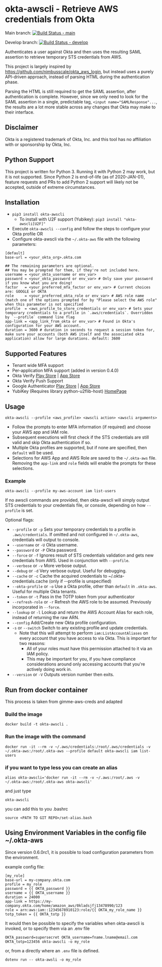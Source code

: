 # okta-awscli - Retrieve AWS credentials from Okta

Main branch: [![Build Status - main](https://travis-ci.org/jmhale/okta-awscli.svg?branch=main)](https://travis-ci.org/jmhale/okta-awscli)

Develop branch: [![Build Status - develop](https://travis-ci.org/jmhale/okta-awscli.svg?branch=develop)](https://travis-ci.org/jmhale/okta-awscli)

Authenticates a user against Okta and then uses the resulting SAML assertion to retrieve temporary STS credentials from AWS.

This project is largely inspired by https://github.com/nimbusscale/okta_aws_login, but instead uses a purely API-driven approach, instead of parsing HTML during the authentication phase.

Parsing the HTML is still required to get the SAML assertion, after authentication is complete. However, since we only need to look for the SAML assertion in a single, predictable tag, `<input name="SAMLResponse"...`, the results are a lot more stable across any changes that Okta may make to their interface.

## Disclaimer
Okta is a registered trademark of Okta, Inc. and this tool has no affiliation with or sponsorship by Okta, Inc.

## Python Support
This project is written for Python 3. Running it with Python 2 may work, but it is not supported. Since Python 2 is end-of-life (as of 2020-JAN-01), feature requests and PRs to add Python 2 support will likely not be accepted, outside of extreme circumstances.

## Installation

- `pip3 install okta-awscli`
  - To install with U2F support (Yubikey): `pip3 install "okta-awscli[U2F]"`
- Execute `okta-awscli --config` and follow the steps to configure your Okta profile OR
- Configure okta-awscli via the `~/.okta-aws` file with the following parameters:

```
[default]
base-url = <your_okta_org>.okta.com

## The remaining parameters are optional.
## You may be prompted for them, if they're not included here.
username = <your_okta_username or env_var>
password = <your_okta_password or env_var> # Only save your password if you know what you are doing!
factor   = <your_preferred_mfa_factor or env_var> # Current choices are: GOOGLE or OKTA
role     = <your_preferred_okta_role or env_var> # AWS role name (match one of the options prompted for by "Please select the AWS role" when this parameter is not specified
profile  = <aws_profile_to_store_credentials or env_var> # Sets your temporary credentials to a profile in `.aws/credentials`. Overridden by `--profile` command line flag
app-link = <app_link_from_okta or env_var> # Found in Okta's configuration for your AWS account.
duration = 3600 # duration in seconds to request a session token for, make sure your accounts (both AWS itself and the associated okta application) allow for large durations. default: 3600
```

## Supported Features

- Tenant wide MFA support
- Per-application MFA support (added in version 0.4.0)
- Okta Verify [Play Store](https://play.google.com/store/apps/details?id=com.okta.android.auth) | [App Store](https://itunes.apple.com/us/app/okta-verify/id490179405)
- Okta Verify Push Support
- Google Authenticator [Play Store](https://play.google.com/store/apps/details?id=com.google.android.apps.authenticator2) | [App Store](https://itunes.apple.com/us/app/google-authenticator/id388497605)
- YubiKey (Requires library python-u2flib-host)  [HomePage](https://www.yubico.com/)

## Usage

`okta-awscli --profile <aws_profile> <awscli action> <awscli arguments>`
- Follow the prompts to enter MFA information (if required) and choose your AWS app and IAM role.
- Subsequent executions will first check if the STS credentials are still valid and skip Okta authentication if so.
- Multiple Okta profiles are supported, but if none are specified, then `default` will be used.
- Selections for AWS App and AWS Role are saved to the `~/.okta-aws` file. Removing the `app-link` and `role` fields will enable the prompts for these selections.

### Example

`okta-awscli --profile my-aws-account iam list-users`

If no awscli commands are provided, then okta-awscli will simply output STS credentials to your credentials file, or console, depending on how `--profile` is set.

Optional flags:
- `--profile` or `-p` Sets your temporary credentials to a profile in `.aws/credentials`. If omitted and not configured in `~/.okta-aws`, credentials will output to console.
- `--username` or `-U` Okta username.
- `--password` or `-P` Okta password.
- `--force` or `-f` Ignores result of STS credentials validation and gets new credentials from AWS. Used in conjunction with `--profile`.
- `--verbose` or `-v` More verbose output.
- `--debug` or `-d` Very verbose output. Useful for debugging.
- `--cache` or `-c` Cache the acquired credentials to ~/.okta-credentials.cache (only if --profile is unspecified)
- `--okta-profile` or `-o` Use a Okta profile, other than `default` in `.okta-aws`. Useful for multiple Okta tenants.
- `--token` or `-t` Pass in the TOTP token from your authenticator
- `--refresh-role` or `-r` Refresh the AWS role to be assumed. Previously incorporated in `--force`.
- `--lookup` or `-l` Lookup and return the AWS Account Alias for each role, instead of returning the raw ARN. 
- `--config` Add/Create new Okta profile configuration.
- `-s` or `--switch` Switch to any existing profile and update credentials.
  - Note that this will attempt to perform `iam:ListAccountAliases` on every account that you have access to via Okta. This is important for two reasons:
    - All of your roles must have this permission attached to it via an IAM policy.
    - This may be important for you, if you have compliance considerations around only accessing accounts that you're actively doing work in.
- `--version` or `-V` Outputs version number then exits.

## Run from docker container
This process is taken from gimme-aws-creds and adapted

### Build the image 
```
docker build -t okta-awscli .

```
### Run the image with the command

```
docker run -it --rm -v ~/.aws/credentials:/root/.aws/credentials -v ~/.okta-aws:/root/.okta-aws --profile default okta-awscli iam list-users
```

### if you want to type less you can create an alias

```
alias okta-awscli='docker run -it --rm -v ~/.aws:/root/.aws -v ~/.okta-aws:/root/.okta-aws okta-awscli'
```

and just type 
```
okta-awscli
```

you can add this to you .bashrc 
```
source <PATH TO GIT REPO>/set-alias.bash
```

## Using Environment Variables in the config file ~/.okta-aws

Since version 0.6.0rc1, it is possible to load configuration parameters from the environment.

example config file:
```
[my_role]
base-url = my-company.okta.com
profile = my_role
password = {{ OKTA_password }}
username = {{ OKTA_username }}
duration = 24000
app-link = https://my-company.okta.com/home/amazon_aws/0kladsjfj13478990/123
role = arn:aws:iam::12345678910123:role/{{ OKTA_my_role_name }}
totp_token = {{ OKTA_totp }}
```

It would then be possible to specify the variables when okta-awscli is invoked, or to specify them via an .env file
```
OKTA_password=supersecret OKTA_username=fname.lname@email.com OKTA_totp=123456 okta-awscli -o my_role
```
or, from a directly where an `.env` file is defined.
```
dotenv run -- okta-awsli -o my_role
```